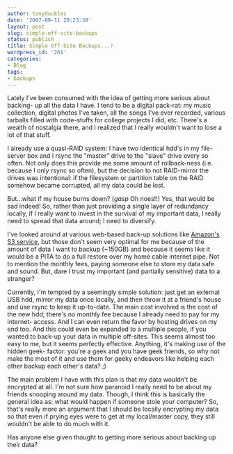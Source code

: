 ```yaml
---
author: tonyduckles
date: '2007-09-11 20:23:38'
layout: post
slug: simple-off-site-backups
status: publish
title: Simple Off-Site Backups...?
wordpress_id: '261'
categories:
- Blog
tags:
- backups
---
```


Lately I've been consumed with the idea of getting more serious about backing-
up all the data I have. I tend to be a digital pack-rat: my music collection,
digital photos I've taken, all the songs I've ever recorded, various tarballs
filled with code-stuffs for college projects I did, etc. There's a wealth of
nostalgia there, and I realized that I really wouldn't want to lose a lot of
that stuff.

<!-- more -->

I already use a quasi-RAID system: I have two identical hdd's in my file-
server box and I rsync the "master" drive to the "slave" drive every so often.
Not only does this provide me some amount of rollback-ness (i.e. because I
only rsync so often), but the decision to not RAID-mirror the drives was
intentional: if the filesystem or partition table on the RAID somehow became
corrupted, all my data could be lost.

But...what if my house burns down? (*gasp* Oh noes!!) Yes, that would be sad
indeed! So, rather than just providing a single layer of redundancy locally,
if I really want to invest in the survival of my important data, I really need
to spread that data around; I need to diversify.

I've looked around at various web-based back-up solutions like
[Amazon's S3 service](http://aws.amazon.com/s3), but those don't seem very optimal for me
because of the amount of data I want to backup (~150GB) and because it seems
like it would be a PITA to do a full restore over my home cable internet pipe.
Not to mention the monthly fees, paying someone else to store my data safe and
sound. But, dare I trust my important (and partially sensitive) data to a
stranger?

  

Currently, I'm tempted by a seemingly simple solution: just get an external
USB hdd, mirror my data once locally, and then throw it at a friend's house
and use rsync to keep it up-to-date. The main cost involved is the cost of the
new hdd; there's no monthly fee because I already need to pay for my internet-
access. And I can even return the favor by hosting drives on my end too. And
this could even be expanded to a multiple people, if you wanted to back-up
your data in multiple off-sites. This seems almost too easy to me, but it
seems perfectly effective. Anything, it's making use of the hidden geek-
factor: you're a geek and you have geek friends, so why not make the most of
it and use them for geeky endeavors like helping each other backup each
other's data? ;)

The main problem I have with this plan is that my data wouldn't be encrypted
at all. I'm not sure how paranoid I really need to be about my friends
snooping around my data. Though, I think this is basically the general idea
as: what would happen if someone stole your computer? So, that's really more
an argument that I should be locally encrypting my data so that even if prying
eyes were to get at my local/master copy, they still wouldn't be able to do
much with it.

Has anyone else given thought to getting more serious about backing up their
data?

